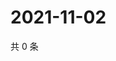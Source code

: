 # 2021-11-02

共 0 条

<!-- BEGIN WEIBO -->
<!-- 最后更新时间 Tue Nov 02 2021 17:13:57 GMT+0800 (China Standard Time) -->

<!-- END WEIBO -->
